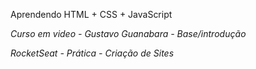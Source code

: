 Aprendendo HTML + CSS + JavaScript

_Curso em video - Gustavo Guanabara - Base/introdução_

_RocketSeat - Prática - Criação de Sites_
